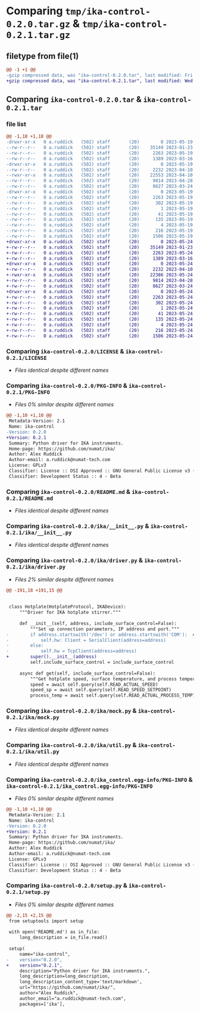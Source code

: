 # Comparing `tmp/ika-control-0.2.0.tar.gz` & `tmp/ika-control-0.2.1.tar.gz`

## filetype from file(1)

```diff
@@ -1 +1 @@
-gzip compressed data, was "ika-control-0.2.0.tar", last modified: Fri May 19 19:32:25 2023, max compression
+gzip compressed data, was "ika-control-0.2.1.tar", last modified: Wed May 24 18:31:16 2023, max compression
```

## Comparing `ika-control-0.2.0.tar` & `ika-control-0.2.1.tar`

### file list

```diff
@@ -1,18 +1,18 @@
-drwxr-xr-x   0 a.ruddick   (502) staff       (20)        0 2023-05-19 19:32:25.003232 ika-control-0.2.0/
--rw-r--r--   0 a.ruddick   (502) staff       (20)    35149 2023-01-23 17:35:20.000000 ika-control-0.2.0/LICENSE
--rw-r--r--   0 a.ruddick   (502) staff       (20)     2263 2023-05-19 19:32:25.003300 ika-control-0.2.0/PKG-INFO
--rw-r--r--   0 a.ruddick   (502) staff       (20)     1389 2023-03-16 19:17:53.000000 ika-control-0.2.0/README.md
-drwxr-xr-x   0 a.ruddick   (502) staff       (20)        0 2023-05-19 19:32:25.002083 ika-control-0.2.0/ika/
--rw-r--r--   0 a.ruddick   (502) staff       (20)     2232 2023-04-10 23:30:07.000000 ika-control-0.2.0/ika/__init__.py
--rwxr-xr-x   0 a.ruddick   (502) staff       (20)    22553 2023-04-10 23:28:51.000000 ika-control-0.2.0/ika/driver.py
--rw-r--r--   0 a.ruddick   (502) staff       (20)     9814 2023-04-28 19:55:58.000000 ika-control-0.2.0/ika/mock.py
--rw-r--r--   0 a.ruddick   (502) staff       (20)     8627 2023-03-24 21:57:08.000000 ika-control-0.2.0/ika/util.py
-drwxr-xr-x   0 a.ruddick   (502) staff       (20)        0 2023-05-19 19:32:25.003094 ika-control-0.2.0/ika_control.egg-info/
--rw-r--r--   0 a.ruddick   (502) staff       (20)     2263 2023-05-19 19:32:24.000000 ika-control-0.2.0/ika_control.egg-info/PKG-INFO
--rw-r--r--   0 a.ruddick   (502) staff       (20)      302 2023-05-19 19:32:24.000000 ika-control-0.2.0/ika_control.egg-info/SOURCES.txt
--rw-r--r--   0 a.ruddick   (502) staff       (20)        1 2023-05-19 19:32:24.000000 ika-control-0.2.0/ika_control.egg-info/dependency_links.txt
--rw-r--r--   0 a.ruddick   (502) staff       (20)       41 2023-05-19 19:32:24.000000 ika-control-0.2.0/ika_control.egg-info/entry_points.txt
--rw-r--r--   0 a.ruddick   (502) staff       (20)      135 2023-05-19 19:32:24.000000 ika-control-0.2.0/ika_control.egg-info/requires.txt
--rw-r--r--   0 a.ruddick   (502) staff       (20)        4 2023-05-19 19:32:24.000000 ika-control-0.2.0/ika_control.egg-info/top_level.txt
--rw-r--r--   0 a.ruddick   (502) staff       (20)      216 2023-05-19 19:32:25.003535 ika-control-0.2.0/setup.cfg
--rw-r--r--   0 a.ruddick   (502) staff       (20)     1506 2023-05-19 19:32:20.000000 ika-control-0.2.0/setup.py
+drwxr-xr-x   0 a.ruddick   (502) staff       (20)        0 2023-05-24 18:31:16.837502 ika-control-0.2.1/
+-rw-r--r--   0 a.ruddick   (502) staff       (20)    35149 2023-01-23 17:35:20.000000 ika-control-0.2.1/LICENSE
+-rw-r--r--   0 a.ruddick   (502) staff       (20)     2263 2023-05-24 18:31:16.837576 ika-control-0.2.1/PKG-INFO
+-rw-r--r--   0 a.ruddick   (502) staff       (20)     1389 2023-03-16 19:17:53.000000 ika-control-0.2.1/README.md
+drwxr-xr-x   0 a.ruddick   (502) staff       (20)        0 2023-05-24 18:31:16.836453 ika-control-0.2.1/ika/
+-rw-r--r--   0 a.ruddick   (502) staff       (20)     2232 2023-04-10 23:30:07.000000 ika-control-0.2.1/ika/__init__.py
+-rwxr-xr-x   0 a.ruddick   (502) staff       (20)    22386 2023-05-24 18:27:17.000000 ika-control-0.2.1/ika/driver.py
+-rw-r--r--   0 a.ruddick   (502) staff       (20)     9814 2023-04-28 19:55:58.000000 ika-control-0.2.1/ika/mock.py
+-rw-r--r--   0 a.ruddick   (502) staff       (20)     8627 2023-03-24 21:57:08.000000 ika-control-0.2.1/ika/util.py
+drwxr-xr-x   0 a.ruddick   (502) staff       (20)        0 2023-05-24 18:31:16.837307 ika-control-0.2.1/ika_control.egg-info/
+-rw-r--r--   0 a.ruddick   (502) staff       (20)     2263 2023-05-24 18:31:16.000000 ika-control-0.2.1/ika_control.egg-info/PKG-INFO
+-rw-r--r--   0 a.ruddick   (502) staff       (20)      302 2023-05-24 18:31:16.000000 ika-control-0.2.1/ika_control.egg-info/SOURCES.txt
+-rw-r--r--   0 a.ruddick   (502) staff       (20)        1 2023-05-24 18:31:16.000000 ika-control-0.2.1/ika_control.egg-info/dependency_links.txt
+-rw-r--r--   0 a.ruddick   (502) staff       (20)       41 2023-05-24 18:31:16.000000 ika-control-0.2.1/ika_control.egg-info/entry_points.txt
+-rw-r--r--   0 a.ruddick   (502) staff       (20)      135 2023-05-24 18:31:16.000000 ika-control-0.2.1/ika_control.egg-info/requires.txt
+-rw-r--r--   0 a.ruddick   (502) staff       (20)        4 2023-05-24 18:31:16.000000 ika-control-0.2.1/ika_control.egg-info/top_level.txt
+-rw-r--r--   0 a.ruddick   (502) staff       (20)      216 2023-05-24 18:31:16.837818 ika-control-0.2.1/setup.cfg
+-rw-r--r--   0 a.ruddick   (502) staff       (20)     1506 2023-05-24 18:30:05.000000 ika-control-0.2.1/setup.py
```

### Comparing `ika-control-0.2.0/LICENSE` & `ika-control-0.2.1/LICENSE`

 * *Files identical despite different names*

### Comparing `ika-control-0.2.0/PKG-INFO` & `ika-control-0.2.1/PKG-INFO`

 * *Files 0% similar despite different names*

```diff
@@ -1,10 +1,10 @@
 Metadata-Version: 2.1
 Name: ika-control
-Version: 0.2.0
+Version: 0.2.1
 Summary: Python driver for IKA instruments.
 Home-page: https://github.com/numat/ika/
 Author: Alex Ruddick
 Author-email: a.ruddick@numat-tech.com
 License: GPLv3
 Classifier: License :: OSI Approved :: GNU General Public License v3 (GPLv3)
 Classifier: Development Status :: 4 - Beta
```

### Comparing `ika-control-0.2.0/README.md` & `ika-control-0.2.1/README.md`

 * *Files identical despite different names*

### Comparing `ika-control-0.2.0/ika/__init__.py` & `ika-control-0.2.1/ika/__init__.py`

 * *Files identical despite different names*

### Comparing `ika-control-0.2.0/ika/driver.py` & `ika-control-0.2.1/ika/driver.py`

 * *Files 2% similar despite different names*

```diff
@@ -191,18 +191,15 @@
 
 
 class Hotplate(HotplateProtocol, IKADevice):
     """Driver for IKA hotplate stirrer."""
 
     def __init__(self, address, include_surface_control=False):
         """Set up connection parameters, IP address and port."""
-        if address.startswith('/dev') or address.startswith('COM'):  # serial
-            self.hw: Client = SerialClient(address=address)
-        else:
-            self.hw = TcpClient(address=address)
+        super().__init__(address)
         self.include_surface_control = include_surface_control
 
     async def get(self, include_surface_control=False):
         """Get hotplate speed, surface temperature, and process temperature readings."""
         speed = await self.query(self.READ_ACTUAL_SPEED)
         speed_sp = await self.query(self.READ_SPEED_SETPOINT)
         process_temp = await self.query(self.READ_ACTUAL_PROCESS_TEMP)
```

### Comparing `ika-control-0.2.0/ika/mock.py` & `ika-control-0.2.1/ika/mock.py`

 * *Files identical despite different names*

### Comparing `ika-control-0.2.0/ika/util.py` & `ika-control-0.2.1/ika/util.py`

 * *Files identical despite different names*

### Comparing `ika-control-0.2.0/ika_control.egg-info/PKG-INFO` & `ika-control-0.2.1/ika_control.egg-info/PKG-INFO`

 * *Files 0% similar despite different names*

```diff
@@ -1,10 +1,10 @@
 Metadata-Version: 2.1
 Name: ika-control
-Version: 0.2.0
+Version: 0.2.1
 Summary: Python driver for IKA instruments.
 Home-page: https://github.com/numat/ika/
 Author: Alex Ruddick
 Author-email: a.ruddick@numat-tech.com
 License: GPLv3
 Classifier: License :: OSI Approved :: GNU General Public License v3 (GPLv3)
 Classifier: Development Status :: 4 - Beta
```

### Comparing `ika-control-0.2.0/setup.py` & `ika-control-0.2.1/setup.py`

 * *Files 0% similar despite different names*

```diff
@@ -2,15 +2,15 @@
 from setuptools import setup
 
 with open('README.md') as in_file:
     long_description = in_file.read()
 
 setup(
     name="ika-control",
-    version="0.2.0",
+    version="0.2.1",
     description="Python driver for IKA instruments.",
     long_description=long_description,
     long_description_content_type='text/markdown',
     url="https://github.com/numat/ika/",
     author="Alex Ruddick",
     author_email="a.ruddick@numat-tech.com",
     packages=['ika'],
```

